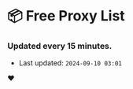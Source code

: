 # :package: Free Proxy List
### Updated every 15 minutes.

- Last updated: `2024-09-10 03:01`

:heart:
